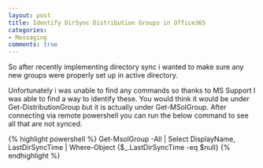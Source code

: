 ```yaml
---
layout: post
title: Identify DirSync Distribution Groups in Office365
categories:
- Messaging
comments: true
---
```

So after recently implementing directory sync i wanted to make sure any new groups were properly set up in active directory.

Unfortunately i was unable to find any commands so thanks to MS Support I was able to find a way to identify these. You would think it would be under Get-DistributionGroup but it is actually under Get-MSolGroup. After connecting via remote powershell you can run the below command to see all that are not synced.

{% highlight powershell %}
Get-MsolGroup -All | Select DisplayName, LastDirSyncTime | Where-Object {$_.LastDirSyncTime -eq $null}
{% endhighlight %}
